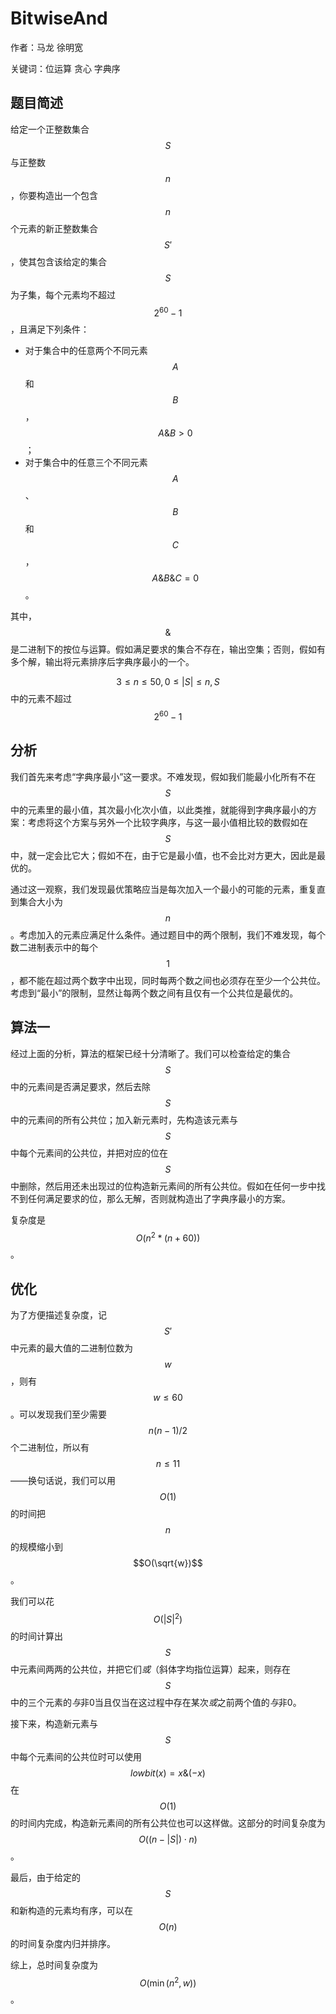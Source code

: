 # BitwiseAnd

作者：马龙 徐明宽

关键词：位运算 贪心 字典序

## 题目简述

给定一个正整数集合$$S$$与正整数$$n$$，你要构造出一个包含$$n$$个元素的新正整数集合$$S'$$，使其包含该给定的集合$$S$$为子集，每个元素均不超过$$2^{60}-1$$，且满足下列条件：

- 对于集合中的任意两个不同元素$$A$$和$$B$$，$$A\&B > 0$$；
- 对于集合中的任意三个不同元素$$A$$、$$B$$和$$C$$，$$A\&B\&C = 0$$。

其中，$$\&$$是二进制下的按位与运算。假如满足要求的集合不存在，输出空集；否则，假如有多个解，输出将元素排序后字典序最小的一个。

$$3 \leq n \leq 50, 0 \leq |S| \leq n,S$$中的元素不超过$$2^{60}-1$$

## 分析

我们首先来考虑“字典序最小”这一要求。不难发现，假如我们能最小化所有不在$$S$$中的元素里的最小值，其次最小化次小值，以此类推，就能得到字典序最小的方案：考虑将这个方案与另外一个比较字典序，与这一最小值相比较的数假如在$$S$$中，就一定会比它大；假如不在，由于它是最小值，也不会比对方更大，因此是最优的。

通过这一观察，我们发现最优策略应当是每次加入一个最小的可能的元素，重复直到集合大小为$$n$$。考虑加入的元素应满足什么条件。通过题目中的两个限制，我们不难发现，每个数二进制表示中的每个$$1$$，都不能在超过两个数字中出现，同时每两个数之间也必须存在至少一个公共位。考虑到“最小”的限制，显然让每两个数之间有且仅有一个公共位是最优的。

## 算法一

经过上面的分析，算法的框架已经十分清晰了。我们可以检查给定的集合$$S$$中的元素间是否满足要求，然后去除$$S$$中的元素间的所有公共位；加入新元素时，先构造该元素与$$S$$中每个元素间的公共位，并把对应的位在$$S$$中删除，然后用还未出现过的位构造新元素间的所有公共位。假如在任何一步中找不到任何满足要求的位，那么无解，否则就构造出了字典序最小的方案。

复杂度是$$O(n^2*(n + 60))$$。

## 优化

为了方便描述复杂度，记$$S'$$中元素的最大值的二进制位数为$$w$$，则有$$w \leq 60$$。可以发现我们至少需要$$n(n-1)/2$$个二进制位，所以有$$n \leq 11$$——换句话说，我们可以用$$O(1)$$的时间把$$n$$的规模缩小到$$O(\sqrt{w})$$。

我们可以花$$O({|S|}^2)$$的时间计算出$$S$$中元素间两两的公共位，并把它们*或*（斜体字均指位运算）起来，则存在$$S$$中的三个元素的*与*非0当且仅当在这过程中存在某次*或*之前两个值的*与*非0。

接下来，构造新元素与$$S$$中每个元素间的公共位时可以使用$$lowbit(x) = x \& (-x)$$在$$O(1)$$的时间内完成，构造新元素间的所有公共位也可以这样做。这部分的时间复杂度为$$O((n-|S|)\cdot n)$$。

最后，由于给定的$$S$$和新构造的元素均有序，可以在$$O(n)$$的时间复杂度内归并排序。

综上，总时间复杂度为$$O(\min(n^2,w))$$。
